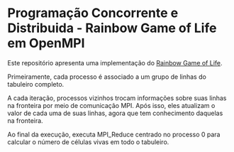 # Programação Concorrente e Distribuida - Rainbow Game of Life em OpenMPI

Este repositório apresenta uma implementação do [Rainbow Game of Life](https://people.kth.se/~gunnarj/LIFE/WLIF/wlcframes.html).

Primeiramente, cada processo é associado a um grupo de linhas do tabuleiro completo.

A cada iteração, processos vizinhos trocam informações sobre suas linhas na fronteira por meio de comunicação MPI. Após isso, eles atualizam o valor de cada uma de suas linhas, agora que tem conhecimento daquelas na fronteira.

Ao final da execução, executa MPI_Reduce centrado no processo 0 para calcular o número de células vivas em todo o tabuleiro.
